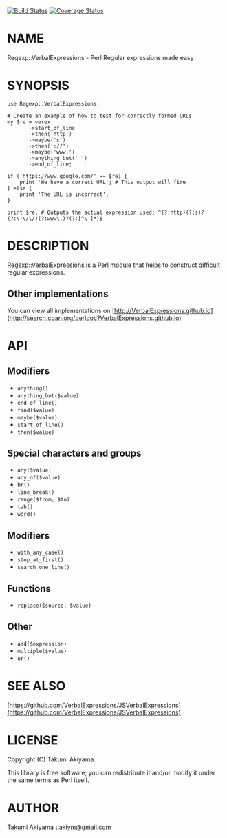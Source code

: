 [![Build Status](https://travis-ci.org/VerbalExpressions/PerlVerbalExpressions.png?branch=master)](https://travis-ci.org/VerbalExpressions/PerlVerbalExpressions) [![Coverage Status](https://coveralls.io/repos/VerbalExpressions/PerlVerbalExpressions/badge.png?branch=master)](https://coveralls.io/r/VerbalExpressions/PerlVerbalExpressions?branch=master)
# NAME

Regexp::VerbalExpressions - Perl Regular expressions made easy

# SYNOPSIS

    use Regexp::VerbalExpressions;

    # Create an example of how to test for correctly formed URLs
    my $re = verex
           ->start_of_line
           ->then('http')
           ->maybe('s')
           ->then('://')
           ->maybe('www.')
           ->anything_but(' ')
           ->end_of_line;

    if ('https://www.google.com/' =~ $re) {
        print 'We have a correct URL'; # This output will fire
    } else {
        print 'The URL is incorrect';
    }

    print $re; # Outputs the actual expression used: ^(?:http)(?:s)?(?:\:\/\/)(?:www\.)?(?:[^\ ]*)$

# DESCRIPTION

Regexp::VerbalExpressions is a Perl module that helps to construct difficult regular expressions.



## Other implementations

You can view all implementations on [http://VerbalExpressions.github.io](http://search.cpan.org/perldoc?VerbalExpressions.github.io)

# API

## Modifiers

- `anything()`
- `anything_but($value)`
- `end_of_line()`
- `find($value)`
- `maybe($value)`
- `start_of_line()`
- `then($value)`

## Special characters and groups

- `any($value)`
- `any_of($value)`
- `br()`
- `line_break()`
- `range($from, $to)`
- `tab()`
- `word()`

## Modifiers

- `with_any_case()`
- `stop_at_first()`
- `search_one_line()`

## Functions

- `replace($source, $value)`

## Other

- `add($expression)`
- `multiple($value)`
- `or()`

# SEE ALSO

[https://github.com/VerbalExpressions/JSVerbalExpressions](https://github.com/VerbalExpressions/JSVerbalExpressions)

# LICENSE

Copyright (C) Takumi Akiyama.

This library is free software; you can redistribute it and/or modify
it under the same terms as Perl itself.

# AUTHOR

Takumi Akiyama <t.akiym@gmail.com>
